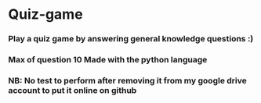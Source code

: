 # Quiz-game
###   Play a quiz game by answering general knowledge questions :) 
### Max of question 10 Made with the python language


### NB: No test to perform after removing it from my google drive account to put it online on github